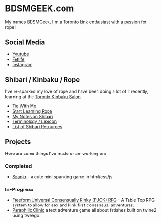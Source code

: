 <!-- markdownlint-disable -->
<head>
  <link rel="shortcut icon" type="image/png" href="/assets/img/favicon.ico">
</head>
<!-- markdownlint-enable -->

# BDSMGEEK.com

My names BDSMGeek, I'm a Toronto kink enthusiast with a passion for rope!

## Social Media

- [Youtube](https://www.youtube.com/bdsmgeek)
- [Fetlife](https://fetlife.com/users/1046777)
- [Instagram](https://www.instagram.com/bdsmgeek/)

## Shibari / Kinbaku / Rope

I've re-sparked my love of rope and have been doing a lot of it recently, learning at the [Toronto Kinbaku Salon](https://torontokinbakusalon.com/pages/about-us)

- [Tie With Me](/shibari/me)
- [Start Learning Rope](/shibari/start/)
- [My Notes on Shibari](/shibari)
- [Terminology / Lexicon](/shibari/terms)
- [List of Shibari Resources](/shibari/resources)

## Projects

Here are some things I've made or am working on:

### Completed

- [Spankr](https://bdsmgeek.github.io/spankr/) - a cute mini spanking game in html/css/js.

### In-Progress

- [Freeform Universal Consensually Kinky (FUCK) RPG](https://bdsmgeek.github.io/fuck-rpg/) - A Table Top RPG system to allow for sex and kink first consensual adventures.
- [Paraphilic Clinic](https://bdsmgeek.github.io/paraphilic-clinic/) a text adventure game all about fetishes built on twine2 using tweego.
